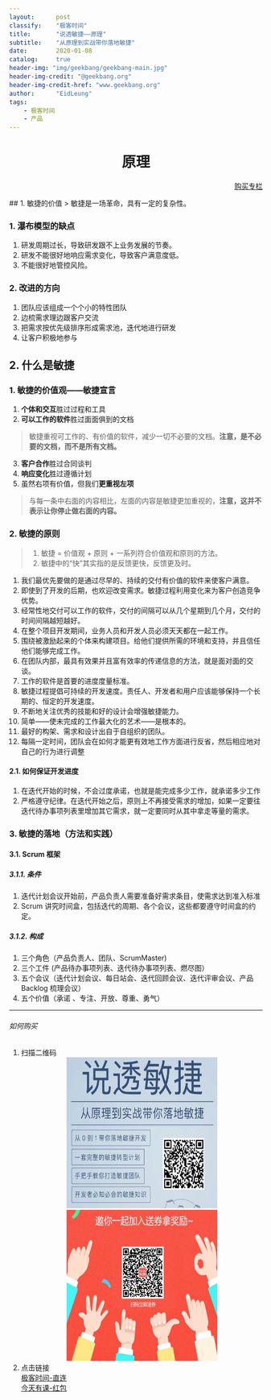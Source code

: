 ```yaml
---
layout:      post
classify:    "极客时间"
title:       "说透敏捷——原理"
subtitle:    "从原理到实战带你落地敏捷"
date:        2020-01-08
catalog:     true
header-img: "img/geekbang/geekbang-main.jpg"
header-img-credit: "@geekbang.org"
header-img-credit-href: "www.geekbang.org"
author:      "EidLeung"
tags:
    - 极客时间
    - 产品
---
```


<center><h1><b>原理</b></h1></center>
<p align="right"><a href="#如何购买">购买专栏</a></p>
## 1. 敏捷的价值
> 敏捷是一场革命，具有一定的复杂性。

### 1. 瀑布模型的缺点
1. 研发周期过长，导致研发跟不上业务发展的节奏。
2. 研发不能很好地响应需求变化，导致客户满意度低。
3. 不能很好地管控风险。

### 2. 改进的方向
1. 团队应该组成一个个小的特性团队
2. 边梳需求理边跟客户交流
3. 把需求按优先级排序形成需求池，迭代地进行研发
4. 让客户积极地参与

## 2. 什么是敏捷
### 1. 敏捷的价值观——敏捷宣言
1. **个体和交互**胜过过程和工具
2. **可以工作的软件**胜过面面俱到的文档
> 敏捷重视可工作的、有价值的软件，减少一切不必要的文档。**注意，是不必要的文档，而不是所有文档。**

3. **客户合作**胜过合同谈判
4. **响应变化**胜过遵循计划
5. 虽然右项有价值，但我们**更重视左项**
> 与每一条中右面的内容相比，左面的内容是敏捷更加重视的，**注意，这并不表示让你停止做右面的内容。**

### 2. 敏捷的原则
> 1. 敏捷 = 价值观 + 原则 + 一系列符合价值观和原则的方法。
> 2. 敏捷中的“快”其实指的是反馈更快，反馈更及时。

1. 我们最优先要做的是通过尽早的、持续的交付有价值的软件来使客户满意。
2. 即使到了开发的后期，也欢迎改变需求。敏捷过程利用变化来为客户创造竞争优势。
3. 经常性地交付可以工作的软件，交付的间隔可以从几个星期到几个月，交付的时间间隔越短越好。
4. 在整个项目开发期间，业务人员和开发人员必须天天都在一起工作。
5. 围绕被激励起来的个体来构建项目。给他们提供所需的环境和支持，并且信任他们能够完成工作。
6. 在团队内部，最具有效果并且富有效率的传递信息的方法，就是面对面的交谈。
7. 工作的软件是首要的进度度量标准。
8. 敏捷过程提倡可持续的开发速度。责任人、开发者和用户应该能够保持一个长期的、恒定的开发速度。
9. 不断地关注优秀的技能和好的设计会增强敏捷能力。
10. 简单——使未完成的工作最大化的艺术——是根本的。
11. 最好的构架、需求和设计出自于自组织的团队。
12. 每隔一定时间，团队会在如何才能更有效地工作方面进行反省，然后相应地对自己的行为进行调整

#### 2.1. 如何保证开发进度
1. 在迭代开始的时候，不会过度承诺，也就是能完成多少工作，就承诺多少工作
2. 严格遵守纪律。在迭代开始之后，原则上不再接受需求的增加，如果一定要往迭代待办事项列表里增加其它需求，就一定要同时从其中拿走等量的需求。

### 3. 敏捷的落地（方法和实践）
#### 3.1. Scrum 框架
##### 3.1.1. 条件
1. 迭代计划会议开始前，产品负责人需要准备好需求条目，使需求达到准入标准
2. Scrum 讲究时间盒，包括迭代的周期、各个会议，这些都要遵守时间盒的约定。

##### 3.1.2. 构成
1. 三个角色（产品负责人、团队、ScrumMaster)
2. 三个工件 (产品待办事项列表、迭代待办事项列表、燃尽图）
3. 五个会议（迭代计划会议、每日站会、迭代回顾会议、迭代评审会议、产品 Backlog 梳理会议）
4. 五个价值（承诺 、专注、开放、尊重、勇气）

---
###### 如何购买
1. 扫描二维码
	<div align="center">
		<a href="http://gk.link/a/10fq9">
			<img src="/img/geekbang/agile.jpg" width="300" height="300" alt="图片名称" style="display: inline-block"/>
		</a>
		<img src="/img/JTYK.jpg" width="300" height="300" alt="今天有课" style="display: inline-block"/>
	</div>
2. 点击链接  
[极客时间-直连](http://gk.link/a/10fq9)  
[今天有课-红包](https://jika.nali.net/youke/coupon/getCouponList?sendUserId=17140)